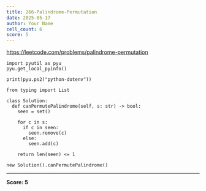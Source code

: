 ```yaml
---
title: 266-Palindrome-Permutation
date: 2025-05-17
author: Your Name
cell_count: 6
score: 5
---
```


https://leetcode.com/problems/palindrome-permutation


```
import pyutil as pyu
pyu.get_local_pyinfo()
```


```
print(pyu.ps2("python-dotenv"))
```


```
from typing import List
```


```
class Solution:
  def canPermutePalindrome(self, s: str) -> bool:
    seen = set()

    for c in s:
      if c in seen:
        seen.remove(c)
      else:
        seen.add(c)

    return len(seen) <= 1
```


```
new Solution().canPermutePalindrome()
```


---
**Score: 5**